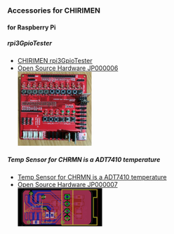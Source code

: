 ### Accessories for CHIRIMEN

#### for Raspberry Pi

##### rpi3GpioTester

- [CHIRIMEN rpi3GpioTester](https://github.com/chirimen-oh/accessories/tree/master/forRaspberryPi3/rpi3GpioTester)
- [Open Source Hardware JP000006](https://certification.oshwa.org/jp000006.html)
  <br>
  <img src="./images/rpi3GpioTester.jpg" width="35%">

##### Temp Sensor for CHRMN is a ADT7410 temperature

- [Temp Sensor for CHRMN is a ADT7410 temperature](https://github.com/chirimen-oh/accessories/tree/master/grove/adt7410)
- [Open Source Hardware JP000007](https://certification.oshwa.org/jp000007.html)
  <br>
  <img src="./images/ADT7410.png" width="40%">
